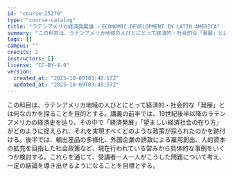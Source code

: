 ```yaml
---
id: "course:25270"
type: "course-catalog"
title: "ラテンアメリカ経済発展論 ／ECONOMIC DEVELOPMENT IN LATIN AMERICA"
summary: "この科目は、ラテンアメリカ地域の人びとにとって経済的・社会的な「発展」とは何なのかを探ることを目的とする。講義の前半では、19世紀後半以降のラテンアメリカの経済史を辿り、その中で「経済発展」「望ましい経済社会の在り方」がどのように捉えられ、…"
tags: []
campus: ""
credits: 2
instructors: []
license: "CC-BY-4.0"
version:
  created_at: "2025-10-09T03:48:57Z"
  updated_at: "2025-10-09T03:48:57Z"
---
```

この科目は、ラテンアメリカ地域の人びとにとって経済的・社会的な「発展」とは何なのかを探ることを目的とする。講義の前半では、19世紀後半以降のラテンアメリカの経済史を辿り、その中で「経済発展」「望ましい経済社会の在り方」がどのように捉えられ、それを実現すべくどのような政策が採られたのかを跡付ける。後半では、輸出産品の多様化、外国企業の誘致による雇用創出、人的資本の拡充を目指した社会政策など、現在行われている営みから具体的な事例をいくつか検討する。これらを通じて、受講者一人一人がこうした問題について考え、一定の結論を導き出せるようになることを目標とする。
